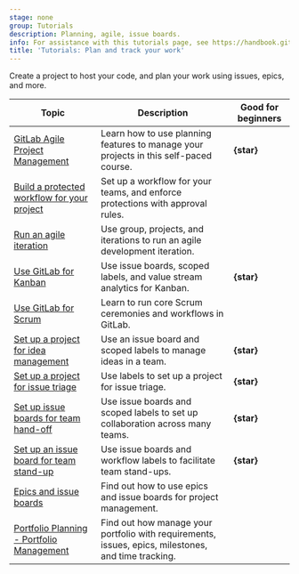 ```yaml
---
stage: none
group: Tutorials
description: Planning, agile, issue boards.
info: For assistance with this tutorials page, see https://handbook.gitlab.com/handbook/product/ux/technical-writing/#assignments-to-other-projects-and-subjects.
title: 'Tutorials: Plan and track your work'
---
```


Create a project to host your code, and plan your work using
issues, epics, and more.

| Topic | Description | Good for beginners |
|-------|-------------|--------------------|
| [GitLab Agile Project Management](https://university.gitlab.com/courses/gitlab-agile-project-management-s2) | Learn how to use planning features to manage your projects in this self-paced course. | **{star}** |
| [Build a protected workflow for your project](protected_workflow/index.md) | Set up a workflow for your teams, and enforce protections with approval rules. | |
| [Run an agile iteration](agile_sprint/index.md) | Use group, projects, and iterations to run an agile development iteration. | |
| [Use GitLab for Kanban](kanban/index.md) | Use issue boards, scoped labels, and value stream analytics for Kanban. | **{star}** |
| [Use GitLab for Scrum](scrum_events/index.md) | Learn to run core Scrum ceremonies and workflows in GitLab. | |
| [Set up a project for idea management](idea_management/index.md) | Use an issue board and scoped labels to manage ideas in a team. | **{star}** |
| [Set up a project for issue triage](issue_triage/index.md) | Use labels to set up a project for issue triage. | **{star}** |
| [Set up issue boards for team hand-off](boards_for_teams/index.md) | Use issue boards and scoped labels to set up collaboration across many teams. | **{star}** |
| [Set up an issue board for team stand-up](boards_for_standups/index.md) | Use issue boards and workflow labels to facilitate team stand-ups. | **{star}** |
| <i class="fa fa-youtube-play youtube" aria-hidden="true"></i> [Epics and issue boards](https://www.youtube.com/watch?v=eQUnHwbKEkY) | Find out how to use epics and issue boards for project management. | |
| <i class="fa fa-youtube-play youtube" aria-hidden="true"></i> [Portfolio Planning - Portfolio Management](https://www.youtube.com/watch?v=d9scVJUIF4c) | Find out how manage your portfolio with requirements, issues, epics, milestones, and time tracking. | |
